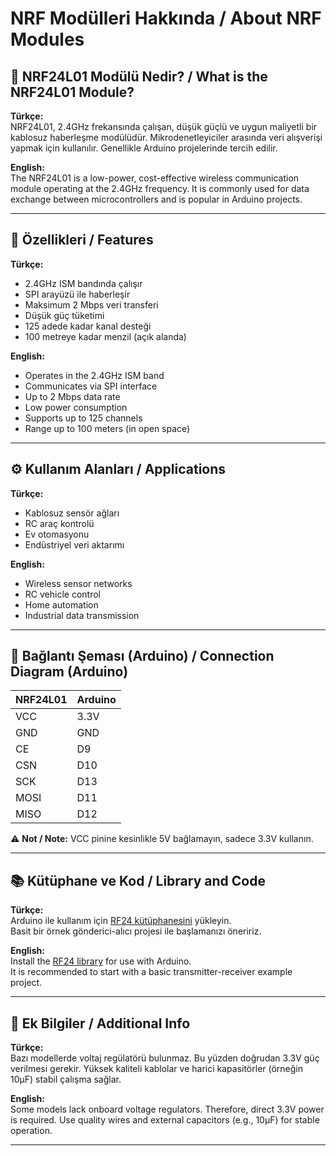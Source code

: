 # NRF Modülleri Hakkında / About NRF Modules

## 📡 NRF24L01 Modülü Nedir? / What is the NRF24L01 Module?

**Türkçe:**  
NRF24L01, 2.4GHz frekansında çalışan, düşük güçlü ve uygun maliyetli bir kablosuz haberleşme modülüdür. Mikrodenetleyiciler arasında veri alışverişi yapmak için kullanılır. Genellikle Arduino projelerinde tercih edilir.

**English:**  
The NRF24L01 is a low-power, cost-effective wireless communication module operating at the 2.4GHz frequency. It is commonly used for data exchange between microcontrollers and is popular in Arduino projects.

---

## 🔌 Özellikleri / Features

**Türkçe:**  
- 2.4GHz ISM bandında çalışır  
- SPI arayüzü ile haberleşir  
- Maksimum 2 Mbps veri transferi  
- Düşük güç tüketimi  
- 125 adede kadar kanal desteği  
- 100 metreye kadar menzil (açık alanda)

**English:**  
- Operates in the 2.4GHz ISM band  
- Communicates via SPI interface  
- Up to 2 Mbps data rate  
- Low power consumption  
- Supports up to 125 channels  
- Range up to 100 meters (in open space)

---

## ⚙️ Kullanım Alanları / Applications

**Türkçe:**  
- Kablosuz sensör ağları  
- RC araç kontrolü  
- Ev otomasyonu  
- Endüstriyel veri aktarımı

**English:**  
- Wireless sensor networks  
- RC vehicle control  
- Home automation  
- Industrial data transmission

---

## 🔧 Bağlantı Şeması (Arduino) / Connection Diagram (Arduino)

| NRF24L01 | Arduino |
|----------|---------|
| VCC      | 3.3V    |
| GND      | GND     |
| CE       | D9      |
| CSN      | D10     |
| SCK      | D13     |
| MOSI     | D11     |
| MISO     | D12     |

⚠️ **Not / Note:** VCC pinine kesinlikle 5V bağlamayın, sadece 3.3V kullanın.

---

## 📚 Kütüphane ve Kod / Library and Code

**Türkçe:**  
Arduino ile kullanım için [RF24 kütüphanesini](https://github.com/nRF24/RF24) yükleyin.  
Basit bir örnek gönderici-alıcı projesi ile başlamanızı öneririz.

**English:**  
Install the [RF24 library](https://github.com/nRF24/RF24) for use with Arduino.  
It is recommended to start with a basic transmitter-receiver example project.

---

## 📎 Ek Bilgiler / Additional Info

**Türkçe:**  
Bazı modellerde voltaj regülatörü bulunmaz. Bu yüzden doğrudan 3.3V güç verilmesi gerekir. Yüksek kaliteli kablolar ve harici kapasitörler (örneğin 10µF) stabil çalışma sağlar.

**English:**  
Some models lack onboard voltage regulators. Therefore, direct 3.3V power is required. Use quality wires and external capacitors (e.g., 10µF) for stable operation.

---
